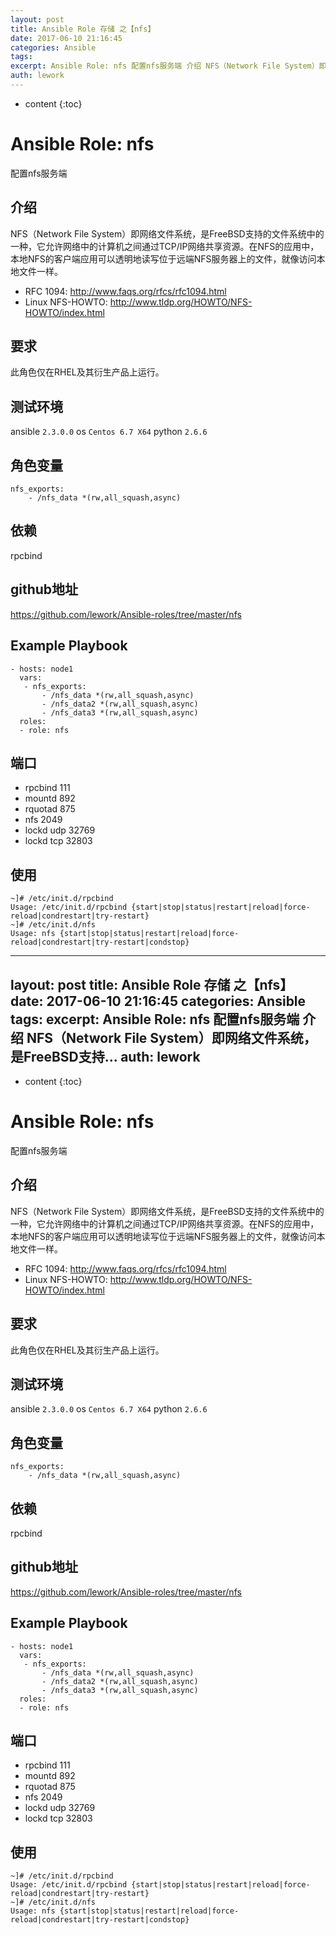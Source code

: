 ```yaml
---
layout: post
title: Ansible Role 存储 之【nfs】
date: 2017-06-10 21:16:45
categories: Ansible
tags:
excerpt: Ansible Role: nfs 配置nfs服务端 介绍 NFS（Network File System）即网络文件系统，是FreeBSD支持...
auth: lework
---
```

* content
{:toc}

# Ansible Role: nfs

配置nfs服务端

## 介绍
NFS（Network File System）即网络文件系统，是FreeBSD支持的文件系统中的一种，它允许网络中的计算机之间通过TCP/IP网络共享资源。在NFS的应用中，本地NFS的客户端应用可以透明地读写位于远端NFS服务器上的文件，就像访问本地文件一样。

- RFC 1094:  http://www.faqs.org/rfcs/rfc1094.html
- Linux NFS-HOWTO: http://www.tldp.org/HOWTO/NFS-HOWTO/index.html

## 要求

此角色仅在RHEL及其衍生产品上运行。

## 测试环境

ansible `2.3.0.0`
os `Centos 6.7 X64`
python `2.6.6`

## 角色变量
	nfs_exports: 
		- /nfs_data *(rw,all_squash,async)

## 依赖
rpcbind

## github地址
https://github.com/lework/Ansible-roles/tree/master/nfs

## Example Playbook

	- hosts: node1
	  vars:
	   - nfs_exports: 
		   - /nfs_data *(rw,all_squash,async)
		   - /nfs_data2 *(rw,all_squash,async)
		   - /nfs_data3 *(rw,all_squash,async)
	  roles:
	  - role: nfs

## 端口

- rpcbind 111
- mountd 892
- rquotad 875
- nfs 2049
- lockd udp 32769
- lockd tcp 32803

## 使用

```
~]# /etc/init.d/rpcbind 
Usage: /etc/init.d/rpcbind {start|stop|status|restart|reload|force-reload|condrestart|try-restart}
~]# /etc/init.d/nfs
Usage: nfs {start|stop|status|restart|reload|force-reload|condrestart|try-restart|condstop}

```
---
layout: post
title: Ansible Role 存储 之【nfs】
date: 2017-06-10 21:16:45
categories: Ansible
tags:
excerpt: Ansible Role: nfs 配置nfs服务端 介绍 NFS（Network File System）即网络文件系统，是FreeBSD支持...
auth: lework
---
* content
{:toc}

# Ansible Role: nfs

配置nfs服务端

## 介绍
NFS（Network File System）即网络文件系统，是FreeBSD支持的文件系统中的一种，它允许网络中的计算机之间通过TCP/IP网络共享资源。在NFS的应用中，本地NFS的客户端应用可以透明地读写位于远端NFS服务器上的文件，就像访问本地文件一样。

- RFC 1094:  http://www.faqs.org/rfcs/rfc1094.html
- Linux NFS-HOWTO: http://www.tldp.org/HOWTO/NFS-HOWTO/index.html

## 要求

此角色仅在RHEL及其衍生产品上运行。

## 测试环境

ansible `2.3.0.0`
os `Centos 6.7 X64`
python `2.6.6`

## 角色变量
	nfs_exports: 
		- /nfs_data *(rw,all_squash,async)

## 依赖
rpcbind

## github地址
https://github.com/lework/Ansible-roles/tree/master/nfs

## Example Playbook

	- hosts: node1
	  vars:
	   - nfs_exports: 
		   - /nfs_data *(rw,all_squash,async)
		   - /nfs_data2 *(rw,all_squash,async)
		   - /nfs_data3 *(rw,all_squash,async)
	  roles:
	  - role: nfs

## 端口

- rpcbind 111
- mountd 892
- rquotad 875
- nfs 2049
- lockd udp 32769
- lockd tcp 32803

## 使用

```
~]# /etc/init.d/rpcbind 
Usage: /etc/init.d/rpcbind {start|stop|status|restart|reload|force-reload|condrestart|try-restart}
~]# /etc/init.d/nfs
Usage: nfs {start|stop|status|restart|reload|force-reload|condrestart|try-restart|condstop}

```
